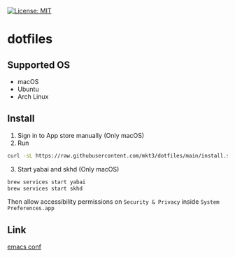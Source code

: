 [![License: MIT](https://img.shields.io/badge/License-MIT-yellow.svg)](https://opensource.org/licenses/MIT)

# dotfiles

## Supported OS
- macOS
- Ubuntu
- Arch Linux

## Install
1. Sign in to App store manually (Only macOS)
2. Run
  ```bash
  curl -sL https://raw.githubusercontent.com/mkt3/dotfiles/main/install.sh | sh
  ```
3. Start yabai and skhd (Only macOS)

  ```bash
  brew services start yabai
  brew services start skhd
  ```
  Then allow accessibility permissions on `Security & Privacy` inside `System Preferences.app`

## Link
[emacs conf](./files/emacs)
